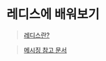 # 레디스에 배워보기

> [레디스란?](https://jeong-pro.tistory.com/139)

> [메시징 참고 문서](https://spring.io/guides/gs/messaging-redis/)
